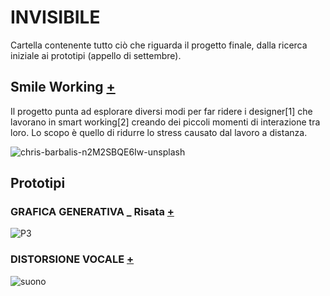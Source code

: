 # INVISIBILE

Cartella contenente tutto ciò che riguarda il progetto finale, dalla ricerca iniziale ai prototipi (appello di settembre).

## Smile Working [+](https://github.com/Lucrezia604/archive/blob/main/Lucrezia604/Invisibile%20Settembre/DS-2021_Lucrezia-Nediani_Smile%20Working.pdf) 

Il progetto punta ad esplorare diversi modi per far ridere i designer[1] che lavorano in smart working[2] creando dei piccoli momenti di interazione tra loro. Lo scopo è quello di ridurre lo stress causato dal lavoro a distanza.


![chris-barbalis-n2M2SBQE6Iw-unsplash](https://user-images.githubusercontent.com/79698027/132423341-4839c296-8a84-46fe-93f9-99a3f22de337.jpg)


## Prototipi 

### GRAFICA GENERATIVA _ Risata [+](https://editor.p5js.org/lucrezia1234/full/CUx5fAWST)

![P3](https://user-images.githubusercontent.com/79698027/122650844-59808980-d135-11eb-8212-86c50ea2712e.JPG)

### DISTORSIONE VOCALE [+](https://editor.p5js.org/lucrezia1234/sketches/_Tmim0KnK)

![suono](https://user-images.githubusercontent.com/79698027/118972124-7c6e2100-b970-11eb-9b25-80271d128b66.JPG)
